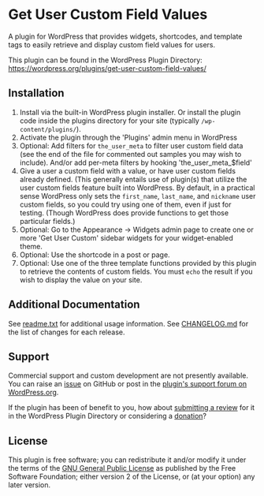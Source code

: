 # Get User Custom Field Values

A plugin for WordPress that provides widgets, shortcodes, and template tags to easily retrieve and display custom field values for users.

This plugin can be found in the WordPress Plugin Directory: https://wordpress.org/plugins/get-user-custom-field-values/


## Installation

1. Install via the built-in WordPress plugin installer. Or install the plugin code inside the plugins directory for your site (typically `/wp-content/plugins/`).
2. Activate the plugin through the 'Plugins' admin menu in WordPress
3. Optional: Add filters for `the_user_meta` to filter user custom field data (see the end of the file for commented out samples you may wish to include). And/or add per-meta filters by hooking 'the_user_meta_$field'
4. Give a user a custom field with a value, or have user custom fields already defined. (This generally entails use of plugin(s) that utilize the user custom fields feature built into WordPress. By default, in a practical sense WordPress only sets the `first_name`, `last_name`, and `nickname` user custom fields, so you could try using one of them, even if just for testing. (Though WordPress does provide functions to get those particular fields.)
5. Optional: Go to the Appearance -> Widgets admin page to create one or more 'Get User Custom' sidebar widgets for your widget-enabled theme.
6. Optional: Use the shortcode in a post or page.
7. Optional: Use one of the three template functions provided by this plugin to retrieve the contents of custom fields. You must `echo` the result if you wish to display the value on your site.


## Additional Documentation

See [readme.txt](https://github.com/coffee2code/get-user-custom-field-values/blob/master/readme.txt) for additional usage information. See [CHANGELOG.md](CHANGELOG.md) for the list of changes for each release.


## Support

Commercial support and custom development are not presently available. You can raise an [issue](https://github.com/coffee2code/get-user-custom-field-values/issues) on GitHub or post in the [plugin's support forum on WordPress.org](https://wordpress.org/support/plugin/get-user-custom-field-values/).

If the plugin has been of benefit to you, how about [submitting a review](https://wordpress.org/support/plugin/get-user-custom-field-values/reviews/) for it in the WordPress Plugin Directory or considering a [donation](https://www.paypal.com/cgi-bin/webscr?cmd=_s-xclick&hosted_button_id=6ARCFJ9TX3522)?


## License

This plugin is free software; you can redistribute it and/or modify it under the terms of the [GNU General Public License](https://www.gnu.org/licenses/gpl-2.0.html) as published by the Free Software Foundation; either version 2 of the License, or (at your option) any later version.